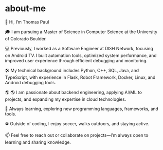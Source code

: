# about-me
👋 Hi, I’m Thomas Paul

🎓 I am pursuing a Master of Science in Computer Science at the University of Colorado Boulder.

💻 Previously, I worked as a Software Engineer at DISH Network, focusing on Android TV. I built automation tools, optimized system performance, and improved user experience through efficient debugging and monitoring.

🛠️ My technical background includes Python, C++, SQL, Java, and TypeScript, with experience in Flask, Robot Framework, Docker, Linux, and Android debugging tools.

🌎 🌎 I am passionate about backend engineering, applying AI/ML to projects, and expanding my expertise in cloud technologies.

🌱 Always learning, exploring new programming languages, frameworks, and tools.

⚽ Outside of coding, I enjoy soccer, walks outdoors, and staying active.

📫 Feel free to reach out or collaborate on projects—I’m always open to learning and sharing knowledge.
